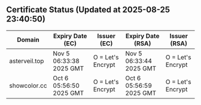 ## Certificate Status (Updated at 2025-08-25 23:40:50)
| Domain | Expiry Date (EC) | Issuer (EC) | Expiry Date (RSA) | Issuer (RSA) |
|--------|------------------|-------------|-------------------|--------------|
| asterveil.top | Nov  5 06:33:38 2025 GMT |  O = Let's Encrypt | Nov  5 06:33:44 2025 GMT |  O = Let's Encrypt |
| showcolor.cc | Oct  6 05:56:50 2025 GMT |  O = Let's Encrypt | Oct  6 05:56:59 2025 GMT |  O = Let's Encrypt |
